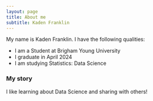 ```yaml
---
layout: page
title: About me
subtitle: Kaden Franklin
---
```


My name is Kaden Franklin. I have the following qualities:

- I am a Student at Brigham Young University
- I graduate in April 2024
- I am studying Statistics: Data Science

### My story

I like learning about Data Science and sharing with others!
